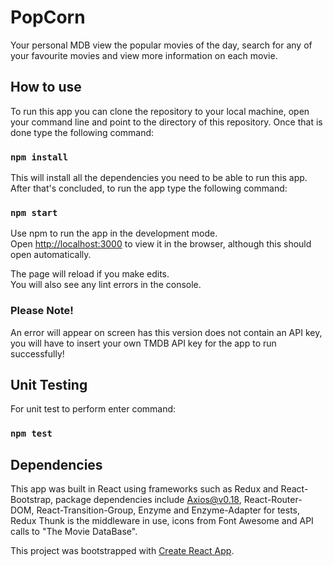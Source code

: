 # PopCorn

Your personal MDB view the popular movies of the day, search for any of your favourite movies and view more information on each movie.

## How to use

To run this app you can clone the repository to your local machine, open your command line and point to the directory of this repository. Once that is done type the following command:

### `npm install`

This will install all the dependencies you need to be able to run this app. After that's concluded, to run the app type the following command:

### `npm start`

Use npm to run the app in the development mode.<br />
Open [http://localhost:3000](http://localhost:3000) to view it in the browser, although this should open automatically.

The page will reload if you make edits.<br />
You will also see any lint errors in the console.

### Please Note!

An error will appear on screen has this version does not contain an API key, you will have to insert your own TMDB API key for the app to run successfully!

## Unit Testing

For unit test to perform enter command:

### `npm test`

## Dependencies

This app was built in React using frameworks such as Redux and React-Bootstrap, package dependencies include Axios@v0.18, React-Router-DOM, React-Transition-Group, Enzyme and Enzyme-Adapter for tests, Redux Thunk is the middleware in use, icons from Font Awesome and API calls to "The Movie DataBase".

This project was bootstrapped with [Create React App](https://github.com/facebook/create-react-app).
